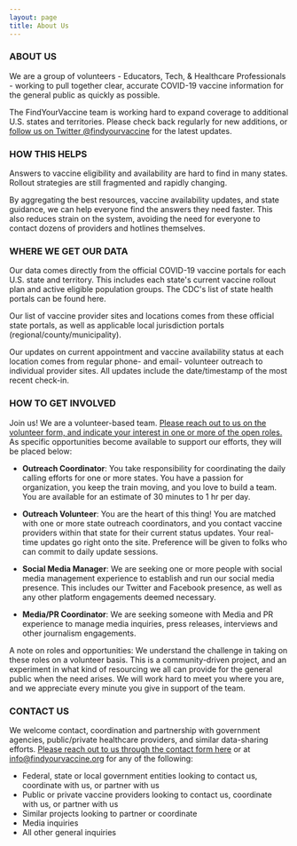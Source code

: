 ```yaml
---
layout: page
title: About Us
---
```


### ABOUT US

We are a group of volunteers - Educators, Tech, & Healthcare Professionals - working to pull together clear, accurate COVID-19 vaccine information for the general public as quickly as possible.

The FindYourVaccine team is working hard to expand coverage to additional U.S. states and territories. Please check back regularly for new additions, or [follow us on Twitter @findyourvaccine](https://twitter.com/findyourvaccine) for the latest updates.


### HOW THIS HELPS

Answers to vaccine eligibility and availability are hard to find in many states. Rollout strategies are still fragmented and rapidly changing.

By aggregating the best resources, vaccine availability updates, and state guidance, we can help everyone find the answers they need faster. This also reduces strain on the system, avoiding the need for everyone to contact dozens of providers and hotlines themselves.


### WHERE WE GET OUR DATA

Our data comes directly from the official COVID-19 vaccine portals for each U.S. state and territory. This includes each state's current vaccine rollout plan and active eligible population groups. The CDC's list of state health portals can be found here.

Our list of vaccine provider sites and locations comes from these official state portals, as well as applicable local jurisdiction portals (regional/county/municipality).

Our updates on current appointment and vaccine availability status at each location comes from regular phone- and email- volunteer outreach to individual provider sites. All updates include the date/timestamp of the most recent check-in.


### HOW TO GET INVOLVED

Join us! We are a volunteer-based team. [Please reach out to us on the volunteer form, and indicate your interest in one or more of the open roles.](/volunteer) As specific opportunities become available to support our efforts, they will be placed below:

- **Outreach Coordinator**: You take responsibility for coordinating the daily calling efforts for one or more states. You have a passion for organization, you keep the train moving, and you love to build a team. You are available for an estimate  of 30 minutes to 1 hr per day.

- **Outreach Volunteer**: You are the heart of this thing! You are matched with one or more state outreach coordinators, and you contact vaccine providers within that state for their current status updates. Your real-time updates go right onto the site. Preference will be given to folks who can commit to daily update sessions.

- **Social Media Manager**: We are seeking one or more people with social media management experience to establish and run our social media presence. This includes our Twitter and Facebook presence, as well as any other platform engagements deemed necessary.

- **Media/PR Coordinator**: We are seeking someone with Media and PR experience to manage media inquiries, press releases, interviews and other journalism engagements.


A note on roles and opportunities: We understand the challenge in taking on these roles on a volunteer basis. This is a community-driven project, and an experiment in what kind of resourcing we all can provide for the general public when the need arises. We will work hard to meet you where you are, and we appreciate every minute you give in support of the team.



### CONTACT US

We welcome contact, coordination and partnership with government agencies, public/private healthcare providers, and similar data-sharing efforts. [Please reach out to us through the contact form here](/contact) or at [info@findyourvaccine.org](mailto:info@findyourvaccine.org) for any of the following:

- Federal, state or local government entities looking to contact us, coordinate with us, or partner with us
- Public or private vaccine providers looking to contact us, coordinate with us, or partner with us
- Similar projects looking to partner or coordinate
- Media inquiries
- All other general inquiries
